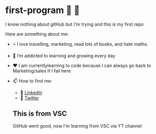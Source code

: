 # first-program :partying_face:	:crossed_fingers:	
I know nothing about gitHub but I'm trying and this is my first repo

Here are something about me:

- :zap: I love travelling, marketing, read lots of books, and  hate maths.
- 🌱 I’m addicted to learning and growing every day
- :heart:	 I am currentlylearning to code because I can always go back to Marketing/sales if I fail here
- 📫 How to find me: 
 
  - :office: [LinkedIn](https://www.linkedin.com/in/niteshjhaa/)
  - :hatched_chick: [Twitter](https://twitter.com/tryniit)

  ## This is from VSC

  GitHub went good, now I'm learning from VSC via YT channel
